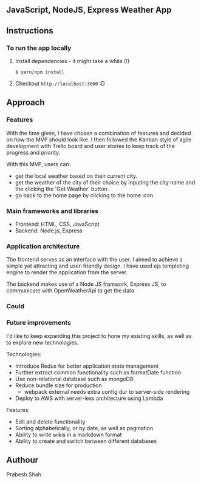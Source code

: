 ## JavaScript, NodeJS, Express Weather App

## Instructions

### To run the app locally
1. Install dependencies - it might take a while (!)
    ```
    $ yarn/npm install
    ```    
5. Checkout `http://localhost:3000` :D

## Approach

### Features
With the time given, I have chosen a combination of features and decided on how
the MVP should look like. I then followed the Kanban style of agile development
with Trello board and user stories to keep track of the progress and priority. 

With this MVP, users can:
- get the local weather based on their current city.
- get the weather of the city of their choice by inputing the city name and the clicking the 'Get Weather' button.
- go back to the home page by clicking to the home icon.

### Main frameworks and libraries
- Frontend: HTML, CSS, JavaScript
- Backend: Node.js, Express

### Application architecture
The frontend serves as an interface with the user. I aimed to achieve a simple yet
attracting and user-friendly design. I have used ejs templeting engine to render the application from the server.

The backend makes use of a Node JS framwork, Express JS, to communicate with OpenWeatherApi to get the data 

### Could 



### Future improvements
I'd like to keep expanding this project to hone my existing skills, as well as
to explore new technologies.

Technologies:
- Introduce Redux for better application state management
- Further extract common functionality such as formatDate function
- Use non-relational database such as mongoDB
- Reduce bundle size for production
    - webpack external needs extra config dur to server-side rendering
- Deploy to AWS with server-less architecture using Lambda

Features:
- Edit and delete functionality
- Sorting alphabetically, or by date, as well as pagination
- Ability to write wikis in a markdown format
- Ability to create and switch between different databases

## Authour

Prabesh Shah